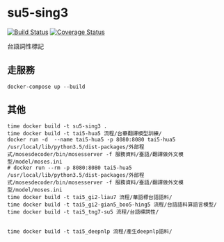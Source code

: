 # su5-sing3
[![Build Status](https://travis-ci.org/i3thuan5/su5-sing3.svg?branch=master)](https://travis-ci.org/i3thuan5/su5-sing3)
[![Coverage Status](https://coveralls.io/repos/github/i3thuan5/su5-sing3/badge.svg?branch=master)](https://coveralls.io/github/i3thuan5/su5-sing3?branch=master)

台語詞性標記

## 走服務
```
docker-compose up --build
```

## 其他
```
time docker build -t su5-sing3 .
time docker build -t tai5-hua5 流程/台華翻譯模型訓練/
docker run -d  --name tai5-hua5 -p 8080:8080 tai5-hua5 /usr/local/lib/python3.5/dist-packages/外部程式/mosesdecoder/bin/mosesserver -f 服務資料/臺語/翻譯做外文模型/model/moses.ini
# docker run --rm -p 8080:8080 tai5-hua5 /usr/local/lib/python3.5/dist-packages/外部程式/mosesdecoder/bin/mosesserver -f 服務資料/臺語/翻譯做外文模型/model/moses.ini
time docker build -t tai5_gi2-liau7 流程/華語標台語語料/
time docker build -t tai5_gi2-gian5_boo5-hing5 流程/台語語料算語言模型/
time docker build -t tai5_tng7-su5 流程/台語標詞性/


time docker build -t tai5_deepnlp 流程/產生deepnlp語料/
```